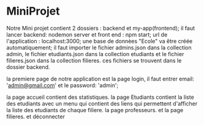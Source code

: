 # MiniProjet

Notre Mini projet contient 2 dossiers : backend et my-app(frontend);
il faut lancer backend:  nodemon server et front end : npm start;
url de l'application : localhost:3000;
une base de donnèes "Ecole" va être créée automatiquement;
il faut importer le fichier admins.json dans la collection admin, le fichier etudiants.json dans la collection etudiants et le fichier 
filieres.json dans la collection  filieres. ces fichiers se trouvent dans le dossier backend.

la premiere page de notre application est la page login, il faut entrer email: 'admin@gmail.com' et le password: 'admin';

la page accueil contient des statistiques.
la page Etudiants contient la liste des etudiants avec un menu qui contient des liens qui permettent d'afficher la liste des etudiants 
de chaque filiere.
la page professeurs.
et la page filieres.
et déconnecter

